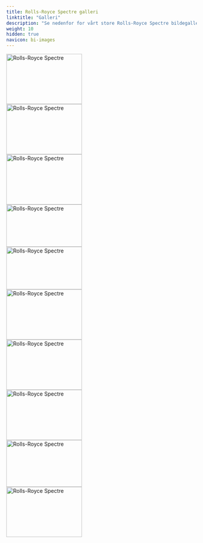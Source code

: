 ```yaml
---
title: Rolls-Royce Spectre galleri
linktitle: "Galleri"
description: "Se nedenfor for vårt store Rolls-Royce Spectre bildegalleri. Klikk på bildene for høyoppløselige versjoner."
weight: 10
hidden: true
navicon: bi-images
---
```

<!-- markdownlint-disable MD033 -->
<div class="row" id ="my-gallery">
<div class="pswp-grid-item col-12 col-md-6 col-lg-4">
<a href="https://media.evkx.net/multimedia/models/rolls-royce/spectre/spectre/exterior_1.jpg"
data-pswp-src="https://media.evkx.net/multimedia/models/rolls-royce/spectre/spectre/exterior_1.jpg"
data-pswp-width="3000"
data-pswp-height="2000" 
target="_blank">
<img src="https://media.evkx.net/multimedia/models/rolls-royce/spectre/spectre/exterior_1_xst.jpg" alt="Rolls-Royce Spectre" width="200px" height="133px" />
</a>
</div>
<div class="pswp-grid-item col-12 col-md-6 col-lg-4">
<a href="https://media.evkx.net/multimedia/models/rolls-royce/spectre/spectre/exterior_2.jpg"
data-pswp-src="https://media.evkx.net/multimedia/models/rolls-royce/spectre/spectre/exterior_2.jpg"
data-pswp-width="3000"
data-pswp-height="1999" 
target="_blank">
<img src="https://media.evkx.net/multimedia/models/rolls-royce/spectre/spectre/exterior_2_xst.jpg" alt="Rolls-Royce Spectre" width="200px" height="133px" />
</a>
</div>
<div class="pswp-grid-item col-12 col-md-6 col-lg-4">
<a href="https://media.evkx.net/multimedia/models/rolls-royce/spectre/spectre/exterior_3.jpg"
data-pswp-src="https://media.evkx.net/multimedia/models/rolls-royce/spectre/spectre/exterior_3.jpg"
data-pswp-width="3000"
data-pswp-height="2000" 
target="_blank">
<img src="https://media.evkx.net/multimedia/models/rolls-royce/spectre/spectre/exterior_3_xst.jpg" alt="Rolls-Royce Spectre" width="200px" height="133px" />
</a>
</div>
<div class="pswp-grid-item col-12 col-md-6 col-lg-4">
<a href="https://media.evkx.net/multimedia/models/rolls-royce/spectre/spectre/frontseats_1.jpg"
data-pswp-src="https://media.evkx.net/multimedia/models/rolls-royce/spectre/spectre/frontseats_1.jpg"
data-pswp-width="3000"
data-pswp-height="1687" 
target="_blank">
<img src="https://media.evkx.net/multimedia/models/rolls-royce/spectre/spectre/frontseats_1_xst.jpg" alt="Rolls-Royce Spectre" width="200px" height="112px" />
</a>
</div>
<div class="pswp-grid-item col-12 col-md-6 col-lg-4">
<a href="https://media.evkx.net/multimedia/models/rolls-royce/spectre/spectre/headlights_1.jpg"
data-pswp-src="https://media.evkx.net/multimedia/models/rolls-royce/spectre/spectre/headlights_1.jpg"
data-pswp-width="3000"
data-pswp-height="1700" 
target="_blank">
<img src="https://media.evkx.net/multimedia/models/rolls-royce/spectre/spectre/headlights_1_xst.jpg" alt="Rolls-Royce Spectre" width="200px" height="113px" />
</a>
</div>
<div class="pswp-grid-item col-12 col-md-6 col-lg-4">
<a href="https://media.evkx.net/multimedia/models/rolls-royce/spectre/spectre/headlights_2.jpg"
data-pswp-src="https://media.evkx.net/multimedia/models/rolls-royce/spectre/spectre/headlights_2.jpg"
data-pswp-width="3000"
data-pswp-height="2000" 
target="_blank">
<img src="https://media.evkx.net/multimedia/models/rolls-royce/spectre/spectre/headlights_2_xst.jpg" alt="Rolls-Royce Spectre" width="200px" height="133px" />
</a>
</div>
<div class="pswp-grid-item col-12 col-md-6 col-lg-4">
<a href="https://media.evkx.net/multimedia/models/rolls-royce/spectre/spectre/main_1.jpg"
data-pswp-src="https://media.evkx.net/multimedia/models/rolls-royce/spectre/spectre/main_1.jpg"
data-pswp-width="3000"
data-pswp-height="1999" 
target="_blank">
<img src="https://media.evkx.net/multimedia/models/rolls-royce/spectre/spectre/main_1_xst.jpg" alt="Rolls-Royce Spectre" width="200px" height="133px" />
</a>
</div>
<div class="pswp-grid-item col-12 col-md-6 col-lg-4">
<a href="https://media.evkx.net/multimedia/models/rolls-royce/spectre/spectre/rearlights_1.jpg"
data-pswp-src="https://media.evkx.net/multimedia/models/rolls-royce/spectre/spectre/rearlights_1.jpg"
data-pswp-width="3000"
data-pswp-height="2001" 
target="_blank">
<img src="https://media.evkx.net/multimedia/models/rolls-royce/spectre/spectre/rearlights_1_xst.jpg" alt="Rolls-Royce Spectre" width="200px" height="133px" />
</a>
</div>
<div class="pswp-grid-item col-12 col-md-6 col-lg-4">
<a href="https://media.evkx.net/multimedia/models/rolls-royce/spectre/spectre/screens_1.jpg"
data-pswp-src="https://media.evkx.net/multimedia/models/rolls-royce/spectre/spectre/screens_1.jpg"
data-pswp-width="3000"
data-pswp-height="1862" 
target="_blank">
<img src="https://media.evkx.net/multimedia/models/rolls-royce/spectre/spectre/screens_1_xst.jpg" alt="Rolls-Royce Spectre" width="200px" height="124px" />
</a>
</div>
<div class="pswp-grid-item col-12 col-md-6 col-lg-4">
<a href="https://media.evkx.net/multimedia/models/rolls-royce/spectre/spectre/secondrowseats_1.jpg"
data-pswp-src="https://media.evkx.net/multimedia/models/rolls-royce/spectre/spectre/secondrowseats_1.jpg"
data-pswp-width="3000"
data-pswp-height="2000" 
target="_blank">
<img src="https://media.evkx.net/multimedia/models/rolls-royce/spectre/spectre/secondrowseats_1_xst.jpg" alt="Rolls-Royce Spectre" width="200px" height="133px" />
</a>
</div>
</div>
<script type="module">
  import PhotoSwipeLightbox from '/js/photoswipe-lightbox.esm.js';
    const lightbox = new PhotoSwipeLightbox({
       gallery: '#my-gallery',
        children: 'a',
        pswpModule: () => import('/js/photoswipe.esm.js')
    });
lightbox.init();
</script>
